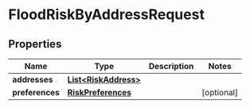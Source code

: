 
# FloodRiskByAddressRequest

## Properties
Name | Type | Description | Notes
------------ | ------------- | ------------- | -------------
**addresses** | [**List&lt;RiskAddress&gt;**](RiskAddress.md) |  | 
**preferences** | [**RiskPreferences**](RiskPreferences.md) |  |  [optional]



